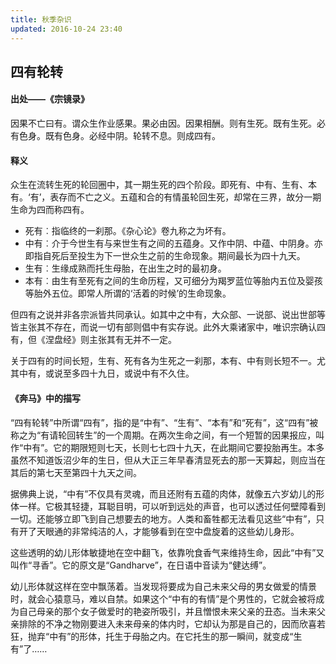 ```yaml
---
title: 秋季杂识
updated: 2016-10-24 23:40
---
```


## 四有轮转

#### 出处——《宗镜录》

因果不亡曰有。谓众生作业感果。果必由因。因果相酬。则有生死。既有生死。必有色身。既有色身。必经中阴。轮转不息。则成四有。

#### 释义

众生在流转生死的轮回圈中，其一期生死的四个阶段。即死有、中有、生有、本有。‘有’，表存而不亡之义。五蕴和合的有情虽轮回生死，却常在三界，故分一期生命为四而称四有。

+ 死有︰指临终的一刹那。《杂心论》卷九称之为坏有。
+ 中有︰介于今世生有与来世生有之间的五蕴身。又作中阴、中蕴、中阴身。亦即指自死后至投生为下一世众生之前的生命现象。期间最长为四十九天。
+ 生有︰生缘成熟而托生母胎，在出生之时的最初身。
+ 本有︰由生有至死有之间的生命历程，又可细分为羯罗蓝位等胎内五位及婴孩等胎外五位。即常人所谓的‘活着的时候’的生命现象。

但四有之说并非各宗派皆共同承认。如其中之中有，大众部、一说部、说出世部等皆主张其不存在，而说一切有部则倡中有实存说。此外大乘诸家中，唯识宗确认四有，但《涅盘经》则主张其有无并不一定。

关于四有的时间长短，生有、死有各为生死之一刹那，本有、中有则长短不一。尤其中有，或说至多四十九日，或说中有不久住。

#### 《奔马》中的描写

“四有轮转”中所谓“四有”，指的是“中有”、“生有”、“本有”和“死有”，这“四有”被称之为“有请轮回转生”的一个周期。在两次生命之间，有一个短暂的因果报应，叫作“中有”。它的期限短则七天，长则七七四十九天，在此期间它要投胎再生。本多虽然不知道饭沼少年的生日，但从大正三年早春清显死去的那一天算起，则应当在其后的第七天至第四十九天之间。

据佛典上说，“中有”不仅具有灵魂，而且还附有五蕴的肉体，就像五六岁幼儿的形体一样。它极其轻捷，耳聪目明，可以听到远处的声音，也可以透过任何壁障看到一切。还能够立即飞到自己想要去的地方。人类和畜牲都无法看见这些“中有”，只有开了天眼通的非常纯洁的人，才能够看到在空中盘旋着的这些幼儿身形。

这些透明的幼儿形体敏捷地在空中翻飞，依靠吮食香气来维持生命，因此“中有”又叫作“寻香”。它的原文是“Gandharve”，在日语中音读为“健达缚”。

幼儿形体就这样在空中飘荡着。当发现将要成为自己未来父母的男女做爱的情景时，就会心猿意马，难以自禁。如果这个“中有的有情”是个男性的，它就会被将成为自己母亲的那个女子做爱时的艳姿所吸引，并且憎恨未来父亲的丑态。当未来父亲排除的不净之物刚要进入未来母亲的体内时，它却认为那是自己的，因而欣喜若狂，抛弃“中有”的形体，托生于母胎之内。在它托生的那一瞬间，就变成“生有”了……
